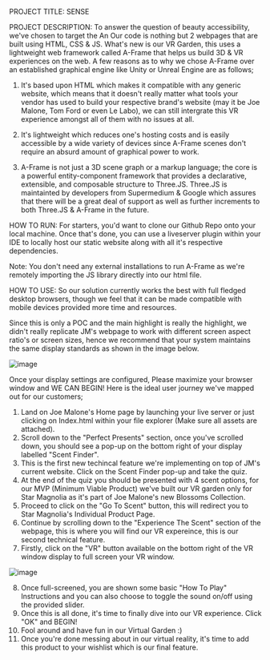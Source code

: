 PROJECT TITLE: SENSE

PROJECT DESCRIPTION: To answer the question of beauty accessibility, we've chosen to target the An Our code is nothing but 2 webpages that are built using HTML, CSS & JS. What's new is our VR Garden, this uses a lightweight web framework called A-Frame that helps us build 3D & VR experiences on the web. A few reasons as to why we chose A-Frame over an established graphical engine like Unity or Unreal Engine are as follows;

  1) It's based upon HTML which makes it compatible with any generic website, which means that it doesn't really matter what tools your vendor has used to build your respective brand's website (may it be Joe Malone, Tom Ford or even Le Labo), we can still intergrate this VR experience amongst all of them with no issues at all.
  
  2) It's lightweight which reduces one's hosting costs and is easily accessible by a wide variety of devices since A-Frame scenes don't require an absurd amount of graphical power to work.
  
  3) A-Frame is not just a 3D scene graph or a markup language; the core is a powerful entity-component framework that provides a declarative, extensible, and composable structure to Three.JS. Three.JS is maintainted by developers from Supermedium & Google which assures that there will be a great deal of support as well as further increments to both Three.JS & A-Frame in the future.
  
HOW TO RUN: For starters, you'd want to clone our Github Repo onto your local machine. Once that's done, you can use a liveserver plugin within your IDE to locally host our static website along with all it's respective dependencies. 

Note: You don't need any external installations to run A-Frame as we're remotely importing the JS library directly into our html file.

HOW TO USE: So our solution currently works the best with full fledged desktop browsers, though we feel that it can be made compatible with mobile devices provided more time and resources. 

Since this is only a POC and the main highlight is really the highlight, we didn't really replicate JM's webpage to work with different screen aspect ratio's or screen sizes, hence we recommend that your system maintains the same display standards as shown in the image below. 

![image](https://user-images.githubusercontent.com/122961328/225537010-fac69528-40d1-4847-929c-ece079c3518d.png)

Once your display settings are configured, Please maximize your browser window and WE CAN BEGIN! Here is the ideal user journey we've mapped out for our customers;

1) Land on Joe Malone's Home page by launching your live server or just clicking on Index.html within your file explorer (Make sure all assets are attached).
2) Scroll down to the "Perfect Presents" section, once you've scrolled down, you should see a pop-up on the bottom right of your display labelled "Scent Finder".
3) This is the first new techincal feature we're implementing on top of JM's current website. Click on the Scent Finder pop-up and take the quiz.
4) At the end of the quiz you should be presented with 4 scent options, for our MVP (Minimum Viable Product) we've built our VR garden only for Star Magnolia as it's part of Joe Malone's new Blossoms Collection. 
5) Proceed to click on the "Go To Scent" button, this will redirect you to Star Magnolia's Individual Product Page.
6) Continue by scrolling down to the "Experience The Scent" section of the webpage, this is where you will find our VR expereince, this is our second technical feature.
7) Firstly, click on the "VR" button available on the bottom right of the VR window display to full screen your VR window.

![image](https://user-images.githubusercontent.com/122961328/225568418-fff4dcf9-e167-435f-974f-4aefe734eb0d.png)

8) Once full-screened, you are shown some basic "How To Play" Instructions and you can also choose to toggle the sound on/off using the provided slider. 
9) Once this is all done, it's time to finally dive into our VR experience. Click "OK" and BEGIN! 
10) Fool around and have fun in our Virtual Garden :) 
11) Once you're done messing about in our virtual reality, it's time to add this product to your wishlist which is our final feature.
